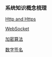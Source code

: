 ### 系统知识概念梳理

[Http and Https](./network/httpAndHttps.md)

[WebSocket](./network/websocket.md)

[加密算法](./network/encryptionAlgorithm.md)

[数字签名](./network/digitalSignature.md)
